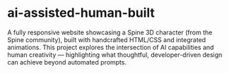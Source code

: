# ai-assisted-human-built
A fully responsive website showcasing a Spine 3D character (from the Spine community), built with handcrafted HTML/CSS and integrated animations. This project explores the intersection of AI capabilities and human creativity — highlighting what thoughtful, developer-driven design can achieve beyond automated prompts.
